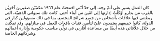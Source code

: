كان العمل يسير على أتمّ وجه، إلى حدّ أنّني افتتحتُ عام ١٩٦٦ مكتبَيْن صغيرين آخَرَيْن بالقرب من بدارو أَوْكَلْتُ إدارتها إلى اثنَين من أبناء أختي. كانت تلك سنواتي الذهبيّة، التي ربطتني فيها علاقات بأشخاص من جميع شرائح المجتمع، بما في ذلك مسؤولين كبار في الدولة، كانوا جميعهم يعتمدون عليّ لتأمين فتيات يافعات للعمل في منازلهم. وقد تمكّنت من خلال علاقاتي هذه أيضًا من مساعدة أقاربي في تولّي مناصب حكومية وإدارة أعمالهم وشركاتهم الخاصة.
